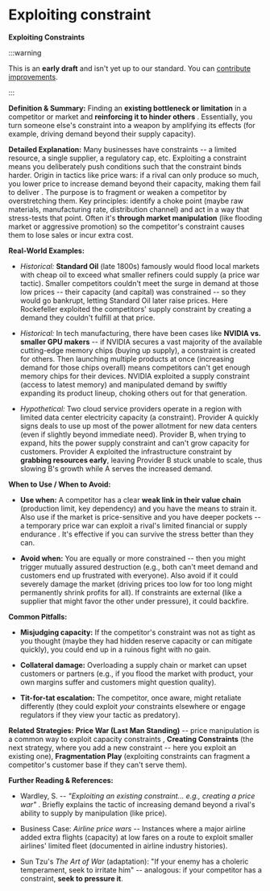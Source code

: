 # Exploiting constraint

**Exploiting Constraints**

:::warning

This is an **early draft** and isn't yet up to our standard.
You can [contribute improvements](https://github.com/dave1010/wardley-leadership-strategies).

:::


**Definition & Summary:** Finding an **existing bottleneck or limitation** in a competitor or market and **reinforcing it to hinder others** . Essentially, you turn someone else's constraint into a weapon by amplifying its effects (for example, driving demand beyond their supply capacity).

**Detailed Explanation:** Many businesses have constraints -- a limited resource, a single supplier, a regulatory cap, etc. Exploiting a constraint means you deliberately push conditions such that the constraint binds harder. Origin in tactics like price wars: if a rival can only produce so much, you lower price to increase demand beyond their capacity, making them fail to deliver . The purpose is to fragment or weaken a competitor by overstretching them. Key principles: identify a choke point (maybe raw materials, manufacturing rate, distribution channel) and act in a way that stress-tests that point. Often it's **through market manipulation** (like flooding market or aggressive promotion) so the competitor's constraint causes them to lose sales or incur extra cost.

**Real-World Examples:**

-  *Historical:* **Standard Oil** (late 1800s) famously would flood local markets with cheap oil to exceed what smaller refiners could supply (a price war tactic). Smaller competitors couldn't meet the surge in demand at those low prices -- their capacity (and capital) was constrained -- so they would go bankrupt, letting Standard Oil later raise prices. Here Rockefeller exploited the competitors' supply constraint by creating a demand they couldn't fulfill at that price.

-  *Historical:* In tech manufacturing, there have been cases like **NVIDIA vs. smaller GPU makers** -- if NVIDIA secures a vast majority of the available cutting-edge memory chips (buying up supply), a constraint is created for others. Then launching multiple products at once (increasing demand for those chips overall) means competitors can't get enough memory chips for their devices. NVIDIA exploited a supply constraint (access to latest memory) and manipulated demand by swiftly expanding its product lineup, choking others out for that generation.

-  *Hypothetical:* Two cloud service providers operate in a region with limited data center electricity capacity (a constraint). Provider A quickly signs deals to use up most of the power allotment for new data centers (even if slightly beyond immediate need). Provider B, when trying to expand, hits the power supply constraint and can't grow capacity for customers. Provider A exploited the infrastructure constraint by **grabbing resources early**, leaving Provider B stuck unable to scale, thus slowing B's growth while A serves the increased demand.

**When to Use / When to Avoid:**

-  **Use when:** A competitor has a clear **weak link in their value chain** (production limit, key dependency) and you have the means to strain it. Also use if the market is price-sensitive and you have deeper pockets -- a temporary price war can exploit a rival's limited financial or supply endurance . It's effective if you can survive the stress better than they can.

-  **Avoid when:** You are equally or more constrained -- then you might trigger mutually assured destruction (e.g., both can't meet demand and customers end up frustrated with everyone). Also avoid if it could severely damage the market (driving prices too low for too long might permanently shrink profits for all). If constraints are external (like a supplier that might favor the other under pressure), it could backfire.

**Common Pitfalls:**

-  **Misjudging capacity:** If the competitor's constraint was not as tight as you thought (maybe they had hidden reserve capacity or can mitigate quickly), you could end up in a ruinous fight with no gain.

-  **Collateral damage:** Overloading a supply chain or market can upset customers or partners (e.g., if you flood the market with product, your own margins suffer and customers might question quality).

-  **Tit-for-tat escalation:** The competitor, once aware, might retaliate differently (they could exploit *your* constraints elsewhere or engage regulators if they view your tactic as predatory).

**Related Strategies:** **Price War (Last Man Standing)** -- price manipulation is a common way to exploit capacity constraints , **Creating Constraints** (the next strategy, where you add a new constraint -- here you exploit an existing one), **Fragmentation Play** (exploiting constraints can fragment a competitor's customer base if they can't serve them).

**Further Reading & References:**

-  Wardley, S. -- *"Exploiting an existing constraint... e.g., creating a price war"* . Briefly explains the tactic of increasing demand beyond a rival's ability to supply by manipulation (like price).

-  Business Case: *Airline price wars* -- Instances where a major airline added extra flights (capacity) at low fares on a route to exploit smaller airlines' limited fleet (documented in airline industry histories).

-  Sun Tzu's *The Art of War* (adaptation): "If your enemy has a choleric temperament, seek to irritate him" -- analogous: if your competitor has a constraint, **seek to pressure it**.